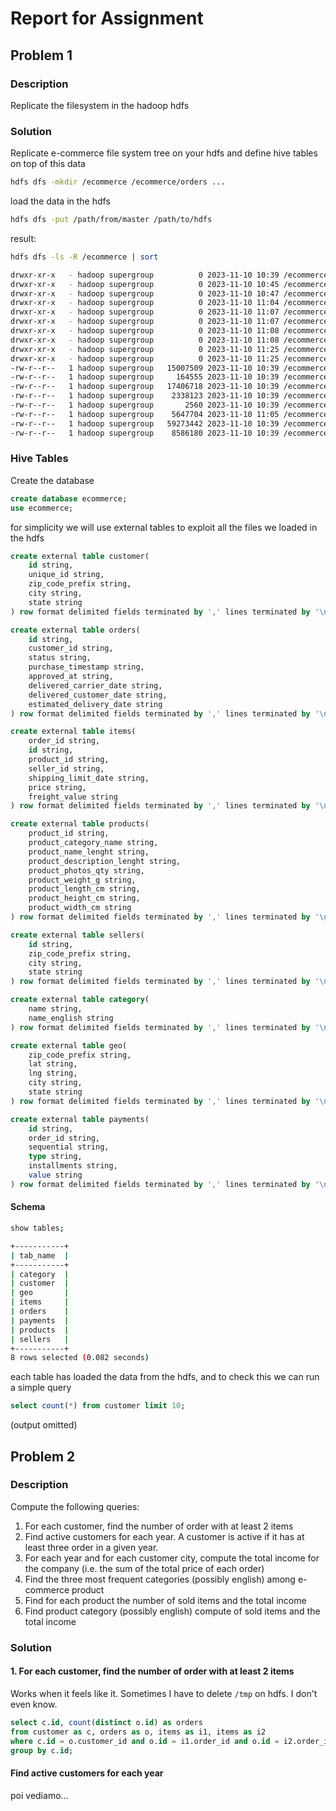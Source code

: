 # Report for Assignment

## Problem 1

### Description

Replicate the filesystem in the hadoop hdfs

### Solution

Replicate e-commerce file system tree on your hdfs and define hive tables on top of this data

```bash
hdfs dfs -mkdir /ecommerce /ecommerce/orders ...
```

load the data in the hdfs

```bash
hdfs dfs -put /path/from/master /path/to/hdfs
```

result:

```bash
hdfs dfs -ls -R /ecommerce | sort
```

```bash
drwxr-xr-x   - hadoop supergroup          0 2023-11-10 10:39 /ecommerce/customer
drwxr-xr-x   - hadoop supergroup          0 2023-11-10 10:45 /ecommerce/order/items
drwxr-xr-x   - hadoop supergroup          0 2023-11-10 10:47 /ecommerce/product
drwxr-xr-x   - hadoop supergroup          0 2023-11-10 11:04 /ecommerce/seller
drwxr-xr-x   - hadoop supergroup          0 2023-11-10 11:07 /ecommerce/meta/category
drwxr-xr-x   - hadoop supergroup          0 2023-11-10 11:07 /ecommerce/meta/geo
drwxr-xr-x   - hadoop supergroup          0 2023-11-10 11:08 /ecommerce/meta
drwxr-xr-x   - hadoop supergroup          0 2023-11-10 11:08 /ecommerce/meta/payments
drwxr-xr-x   - hadoop supergroup          0 2023-11-10 11:25 /ecommerce/order
drwxr-xr-x   - hadoop supergroup          0 2023-11-10 11:25 /ecommerce/order/order_meta
-rw-r--r--   1 hadoop supergroup   15007509 2023-11-10 10:39 /ecommerce/order/items/order_items_dataset.csv
-rw-r--r--   1 hadoop supergroup     164555 2023-11-10 10:39 /ecommerce/seller/sellers_dataset.csv
-rw-r--r--   1 hadoop supergroup   17406718 2023-11-10 10:39 /ecommerce/order/order_meta/orders_dataset.csv
-rw-r--r--   1 hadoop supergroup    2338123 2023-11-10 10:39 /ecommerce/product/products_dataset.csv
-rw-r--r--   1 hadoop supergroup       2560 2023-11-10 10:39 /ecommerce/meta/category/product_category_name_translation.csv
-rw-r--r--   1 hadoop supergroup    5647704 2023-11-10 11:05 /ecommerce/meta/payments/order_payments_dataset.csv
-rw-r--r--   1 hadoop supergroup   59273442 2023-11-10 10:39 /ecommerce/meta/geo/geolocation_dataset.csv
-rw-r--r--   1 hadoop supergroup    8586180 2023-11-10 10:39 /ecommerce/customer/customers_dataset.csv
```

### Hive Tables

Create the database

```sql
create database ecommerce;
use ecommerce;
```

for simplicity we will use external tables to exploit all the files we loaded in the hdfs

```sql
create external table customer(
    id string,
    unique_id string,
    zip_code_prefix string,
    city string,
    state string
) row format delimited fields terminated by ',' lines terminated by '\n' stored as textfile location '/ecommerce/customer';
```

```sql
create external table orders(
    id string,
    customer_id string,
    status string,
    purchase_timestamp string,
    approved_at string,
    delivered_carrier_date string,
    delivered_customer_date string,
    estimated_delivery_date string
) row format delimited fields terminated by ',' lines terminated by '\n' stored as textfile location '/ecommerce/order/order_meta';
```

```sql
create external table items(
    order_id string,
    id string,
    product_id string,
    seller_id string,
    shipping_limit_date string,
    price string,
    freight_value string
) row format delimited fields terminated by ',' lines terminated by '\n' stored as textfile location '/ecommerce/order/items';
```

```sql
create external table products(
    product_id string,
    product_category_name string,
    product_name_lenght string,
    product_description_lenght string,
    product_photos_qty string,
    product_weight_g string,
    product_length_cm string,
    product_height_cm string,
    product_width_cm string
) row format delimited fields terminated by ',' lines terminated by '\n' stored as textfile location '/ecommerce/product';
```

```sql
create external table sellers(
    id string,
    zip_code_prefix string,
    city string,
    state string
) row format delimited fields terminated by ',' lines terminated by '\n' stored as textfile location '/ecommerce/seller';
```

```sql
create external table category(
    name string,
    name_english string
) row format delimited fields terminated by ',' lines terminated by '\n' stored as textfile location '/ecommerce/meta/category';
```

```sql
create external table geo(
    zip_code_prefix string,
    lat string,
    lng string,
    city string,
    state string
) row format delimited fields terminated by ',' lines terminated by '\n' stored as textfile location '/ecommerce/meta/geo';
```

```sql
create external table payments(
    id string,
    order_id string,
    sequential string,
    type string,
    installments string,
    value string
) row format delimited fields terminated by ',' lines terminated by '\n' stored as textfile location '/ecommerce/meta/payments';
```

#### Schema

```bash
show tables;
```

```bash
+-----------+
| tab_name  |
+-----------+
| category  |
| customer  |
| geo       |
| items     |
| orders    |
| payments  |
| products  |
| sellers   |
+-----------+
8 rows selected (0.082 seconds)
```

each table has loaded the data from the hdfs, and to check this we can run a simple query

```sql
select count(*) from customer limit 10;
```

(output omitted)

## Problem 2

### Description

Compute the following queries:

1. For each customer, find the number of order with at least 2 items
1. Find active customers for each year. A customer is active if it has at least three order
   in a given year.
1. For each year and for each customer city, compute the total income for the company
   (i.e. the sum of the total price of each order)
1. Find the three most frequent categories (possibly english) among e-commerce product
1. Find for each product the number of sold items and the total income
1. Find product category (possibly english) compute of sold items and the total income

### Solution

#### 1. For each customer, find the number of order with at least 2 items

Works when it feels like it. Sometimes I have to delete `/tmp` on hdfs.
I don't even know.

```sql
select c.id, count(distinct o.id) as orders
from customer as c, orders as o, items as i1, items as i2
where c.id = o.customer_id and o.id = i1.order_id and o.id = i2.order_id and i1.id <> i2.id
group by c.id;
```

#### Find active customers for each year

poi vediamo...
